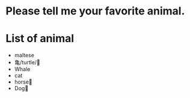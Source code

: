 # Please tell me your favorite animal.

# List of animal
- maltese
- 亀/turtle/🐢
- Whale
- cat
- horse🐴
- Dog🐶
